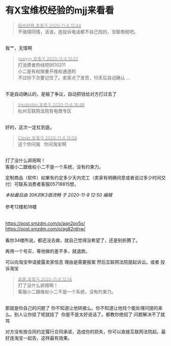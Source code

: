 # 有X宝维权经验的mjj来看看


<div class="quote"><blockquote><font size="2"><a href="https://www.hostloc.com/forum.php?mod=redirect&amp;goto=findpost&amp;pid=9412549&amp;ptid=763207" target="_blank"><font color="#999999">暗中观察 发表于 2020-11-6 15:44</font></a></font><br />
不值得同情，活该，连投诉电话都不自己找的，当智商税吧。</blockquote></div><br />
我艹，无情啊

<div class="quote"><blockquote><font size="2"><a href="https://www.hostloc.com/forum.php?mod=redirect&amp;goto=findpost&amp;pid=9412620&amp;ptid=763207" target="_blank"><font color="#999999">yueyyy 发表于 2020-11-6 15:57</font></a></font><br />
打消费者热线吧9510211<br />
小二是有权限重开维权通道的<br />
不过你下次要记住了。卖家点了发货，10天后自动确认 ...</blockquote></div><br />
不是自动确认的，是输了争议，自动把钱给对方打过去了

<div class="quote"><blockquote><font size="2"><a href="https://www.hostloc.com/forum.php?mod=redirect&amp;goto=findpost&amp;pid=9412934&amp;ptid=763207" target="_blank"><font color="#999999">zjxubinbin 发表于 2020-11-6 16:48</font></a></font><br />
杭州互联网法院有电商专区</blockquote></div><br />
好的，这次一定杠到底。

<div class="quote"><blockquote><font size="2"><a href="https://www.hostloc.com/forum.php?mod=redirect&amp;goto=findpost&amp;pid=9412331&amp;ptid=763207" target="_blank"><font color="#999999">Clever 发表于 2020-11-6 15:09</font></a></font><br />
这个你问我&nbsp; &nbsp;你问淘宝啊</blockquote></div><br />
打了没什么卵用啊！<br />
客服小二跟维权小二不是一个系统，没有约束力。

定制商品（软件）如果有约定多少天内完工（卖家有明确同意或者说过多少时间交付）可联系消费者客服05718815想，

<i class="pstatus"> 本帖最后由 30K的K3很流畅 于 2020-11-8 12:50 编辑 </i><br />
<br />
参考12楼和18楼<br />
<br />
<br />
https://post.smzdm.com/p/aqn2pv5x/<br />
https://post.smzdm.com/p/ag82rdnw/<br />
<br />
看你34楼所说，都还没去做，就自己觉得没希望了，还是别折腾了。

再用一个号买，等他做的差不多，就退款。

可以向淘宝申请披露卖家信息 理由是需要报案 然后互联网法院提起诉讼。或者 投诉淘宝<img id="aimg_oVRVm" onclick="zoom(this, this.src, 0, 0, 0)" class="zoom" src="https://cdn.jsdelivr.net/gh/hishis/forum-master/public/images/patch.gif" onmouseover="img_onmouseoverfunc(this)" onload="thumbImg(this)" border="0" alt="" />

<div class="quote"><blockquote><font size="2"><a href="https://www.hostloc.com/forum.php?mod=redirect&amp;goto=findpost&amp;pid=9420062&amp;ptid=763207" target="_blank"><font color="#999999">森寒 发表于 2020-11-8 12:14</font></a></font><br />
打了没什么卵用啊！<br />
客服小二跟维权小二不是一个系统，没有约束力。</blockquote></div><br />
那就是你自己的问题了 你不知道让他转接么。你不知道让他找个能处理问提的来么。别人让你挂了呢就挂了&nbsp;&nbsp;你是不是太好说话了。都教你绝招了 问题解决不了就骂

对方没有按合同约定履行合同承诺，造成你的损失，你可以直接互联网法院起。最好连淘宝一起告，这样最有效果。<img id="aimg_Dg70A" onclick="zoom(this, this.src, 0, 0, 0)" class="zoom" src="https://cdn.jsdelivr.net/gh/hishis/forum-master/public/images/patch.gif" onmouseover="img_onmouseoverfunc(this)" onload="thumbImg(this)" border="0" alt="" />
